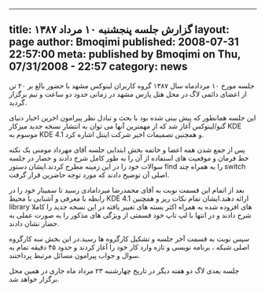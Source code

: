 ----------
title: گزارش جلسه پنجشنبه ۱۰ مرداد ۱۳۸۷
layout: page
author: Bmoqimi
published: 2008-07-31 22:57:00
meta: published by Bmoqimi on Thu, 07/31/2008 - 22:57
category: news
----------


جلسه مورخ ۱۰ مردادماه سال ۱۳۸۷ گروه کاربران لینوکس مشهد با حضور بالغ بر ۲۰ تن از اعضای دائمی لاگ در محل هتل پارس مشهد در زمانی حدود دو ساعت و نیم برگزار گردید.

این جلسه همانطور که پیش بینی شده بود با بحث و تبادل نظر پیرامون اخرین اخبار دنیای گنو/لینوکس آغاز شد که از مهمترین آنها می توان به انتشار نسخه جدید میزکار KDE موسوم به KDE 4.1 و همچنین تصمیمات اخیر شرکت اینتل اشاره کرد.

<!--more-->

پس از جمع شدن همه اعضا و خاتمه بخش ابتدایی جلسه آقای مهرداد مومنی یک نکته خط فرمان و موقعیت های استفاده از آن را به طور کامل شرح دادند و حضار در جلسه سوالات خود را در این زمینه مطرح کردند.ایشان دستور find را به همراه چند switch اصلی آن توضیح دادند که مورد توجه حاضرین قرار گرفت.

بعد از اتمام این قسمت نوبت به آقای محمدرضا میردامادی رسید تا سمینار خود را در رابطه با معرفی و آشنایی با محیط KDE 4.1 ارائه دهند.ایشان تمام نکات ریز و همچنین library های افزوده شده به همراه اکثر بسته های تغییر یافته در این نسخه جدید را کاملا شرح دادند و در انتها با لپ تاپ خود قسمتی از ویژگی های مذکور را به صورت عملی به حضار نشان دادند.

سپس نوبت به قسمت آخر جلسه و تشکیل کارگروه ها رسید.در این بخش سه کارگروه اصلی شبکه ، برنامه نویسی و تازه وارد کار خود را آغاز کردند و حدود ۴۵ دقیقه تمام به سوال و جواب پیرامون مسائل مرتبط پرداختند.

جلسه بعدی لاگ دو هفته دیگر در تاریخ چهارشنبه ۲۳ مرداد ماه جاری در همین محل برگزار خواهد شد.